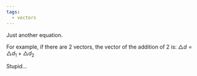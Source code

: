 ```yaml
---
tags:
  - vectors
---
```

Just another equation.

For example, if there are 2 vectors, the vector of the addition of 2 is:
$\triangle d = \triangle d_{1} + \triangle d_{2}$

Stupid...